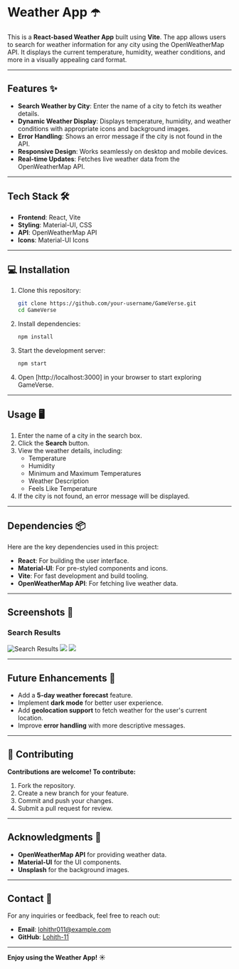 # Weather App ☂️

This is a **React-based Weather App** built using **Vite**. The app allows users to search for weather information for any city using the OpenWeatherMap API. It displays the current temperature, humidity, weather conditions, and more in a visually appealing card format.

---

## Features ✨

- **Search Weather by City**: Enter the name of a city to fetch its weather details.
- **Dynamic Weather Display**: Displays temperature, humidity, and weather conditions with appropriate icons and background images.
- **Error Handling**: Shows an error message if the city is not found in the API.
- **Responsive Design**: Works seamlessly on desktop and mobile devices.
- **Real-time Updates**: Fetches live weather data from the OpenWeatherMap API.

---

## Tech Stack 🛠️

- **Frontend**: React, Vite
- **Styling**: Material-UI, CSS
- **API**: OpenWeatherMap API
- **Icons**: Material-UI Icons

---

## 💻 **Installation**  

1. Clone this repository:  
   ```bash
   git clone https://github.com/your-username/GameVerse.git
   cd GameVerse
2. Install dependencies:
    ```bash
    npm install
3.  Start the development server:
    ```bash
    npm start
4. Open [http://localhost:3000] in your browser to start exploring GameVerse.

---

## Usage 🖥️

1. Enter the name of a city in the search box.
2. Click the **Search** button.
3. View the weather details, including:
   - Temperature
   - Humidity
   - Minimum and Maximum Temperatures
   - Weather Description
   - Feels Like Temperature
4. If the city is not found, an error message will be displayed.

---

## Dependencies 📦

Here are the key dependencies used in this project:

- **React**: For building the user interface.
- **Material-UI**: For pre-styled components and icons.
- **Vite**: For fast development and build tooling.
- **OpenWeatherMap API**: For fetching live weather data.

---

## Screenshots 📸

### Search Results
![Search Results](./src/assets/Screenshot%20(1).png)
![](./src/assets/Screenshot%20(2).png)
![](./src/assets/Screenshot%20(3).png)

---

## Future Enhancements 🚀

- Add a **5-day weather forecast** feature.
- Implement **dark mode** for better user experience.
- Add **geolocation support** to fetch weather for the user's current location.
- Improve **error handling** with more descriptive messages.

---

## 🤝 Contributing
**Contributions are welcome! To contribute:**

1. Fork the repository.
2. Create a new branch for your feature.
3. Commit and push your changes.
4. Submit a pull request for review.
---

## Acknowledgments 🙌

- **OpenWeatherMap API** for providing weather data.
- **Material-UI** for the UI components.
- **Unsplash** for the background images.

---

## Contact 📧

For any inquiries or feedback, feel free to reach out:

- **Email**: [lohithr011@example.com](mailto:lohithr011@example.com)
- **GitHub**: [Lohith-11](https://github.com/Lohith-11)

---

**Enjoy using the Weather App! ☀️**
